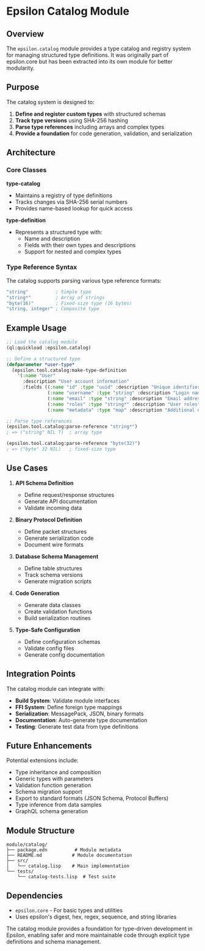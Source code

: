 # Epsilon Catalog Module

## Overview

The `epsilon.catalog` module provides a type catalog and registry system for managing structured type definitions. It was originally part of epsilon.core but has been extracted into its own module for better modularity.

## Purpose

The catalog system is designed to:

1. **Define and register custom types** with structured schemas
2. **Track type versions** using SHA-256 hashing
3. **Parse type references** including arrays and complex types
4. **Provide a foundation** for code generation, validation, and serialization

## Architecture

### Core Classes

**type-catalog**
- Maintains a registry of type definitions
- Tracks changes via SHA-256 serial numbers
- Provides name-based lookup for quick access

**type-definition**
- Represents a structured type with:
  - Name and description
  - Fields with their own types and descriptions
  - Support for nested and complex types

### Type Reference Syntax

The catalog supports parsing various type reference formats:

```lisp
"string"          ; Simple type
"string*"         ; Array of strings
"byte(16)"        ; Fixed-size type (16 bytes)
"string, integer" ; Composite type
```

## Example Usage

```lisp
;; Load the catalog module
(ql:quickload :epsilon.catalog)

;; Define a structured type
(defparameter *user-type*
  (epsilon.tool.catalog:make-type-definition
    '(:name "User"
      :description "User account information"
      :fields ((:name "id" :type "uuid" :description "Unique identifier")
               (:name "username" :type "string" :description "Login name")
               (:name "email" :type "string" :description "Email address")
               (:name "roles" :type "string*" :description "User roles")
               (:name "metadata" :type "map" :description "Additional data")))))

;; Parse type references
(epsilon.tool.catalog:parse-reference "string*")
; => ("string" NIL T)  ; array type

(epsilon.tool.catalog:parse-reference "byte(32)")
; => ("byte" 32 NIL)   ; fixed-size type
```

## Use Cases

1. **API Schema Definition**
   - Define request/response structures
   - Generate API documentation
   - Validate incoming data

2. **Binary Protocol Definition**
   - Define packet structures
   - Generate serialization code
   - Document wire formats

3. **Database Schema Management**
   - Define table structures
   - Track schema versions
   - Generate migration scripts

4. **Code Generation**
   - Generate data classes
   - Create validation functions
   - Build serialization routines

5. **Type-Safe Configuration**
   - Define configuration schemas
   - Validate config files
   - Generate config documentation

## Integration Points

The catalog module can integrate with:

- **Build System**: Validate module interfaces
- **FFI System**: Define foreign type mappings
- **Serialization**: MessagePack, JSON, binary formats
- **Documentation**: Auto-generate type documentation
- **Testing**: Generate test data from type definitions

## Future Enhancements

Potential extensions include:

- Type inheritance and composition
- Generic types with parameters
- Validation function generation
- Schema migration support
- Export to standard formats (JSON Schema, Protocol Buffers)
- Type inference from data samples
- GraphQL schema generation

## Module Structure

```
module/catalog/
├── package.edn          # Module metadata
├── README.md           # Module documentation
├── src/
│   └── catalog.lisp    # Main implementation
└── tests/
    └── catalog-tests.lisp  # Test suite
```

## Dependencies

- `epsilon.core` - For basic types and utilities
- Uses epsilon's digest, hex, regex, sequence, and string libraries

The catalog module provides a foundation for type-driven development in Epsilon, enabling safer and more maintainable code through explicit type definitions and schema management.
